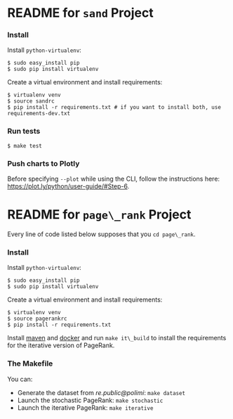 # README for `sand` Project
### Install

Install `python-virtualenv`:

```
$ sudo easy_install pip
$ sudo pip install virtualenv
```

Create a virtual environment and install requirements:

```
$ virtualenv venv
$ source sandrc
$ pip install -r requirements.txt # if you want to install both, use requirements-dev.txt
```

### Run tests

```
$ make test
```

### Push charts to Plotly

Before specifying `--plot` while using the CLI, follow
the instructions here: https://plot.ly/python/user-guide/#Step-6.


# README for `page\_rank` Project

Every line of code listed below supposes that you `cd page\_rank`.

### Install

Install `python-virtualenv`:

```
$ sudo easy_install pip
$ sudo pip install virtualenv
```

Create a virtual environment and install requirements:

```
$ virtualenv venv
$ source pagerankrc
$ pip install -r requirements.txt
```

Install [maven](https://maven.apache.org/install.html) and
[docker](https://docs.docker.com/engine/installation/) and run `make it\_build`
to install the requirements for the iterative version of PageRank.

### The Makefile
You can:

* Generate the dataset from _re.public@polimi_: `make dataset`
* Launch the stochastic PageRank: `make stochastic`
* Launch the iterative PageRank: `make iterative`
